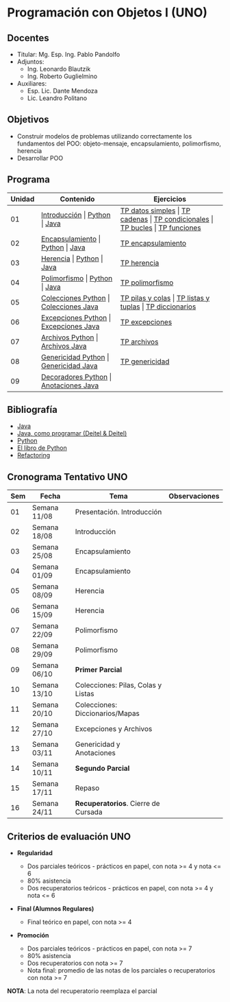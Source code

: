 # Programación con Objetos I (UNO)

## Docentes

* Titular: Mg. Esp. Ing. Pablo Pandolfo
* Adjuntos:
  * Ing. Leonardo Blautzik
  * Ing. Roberto Guglielmino
* Auxiliares:
  * Esp. Lic. Dante Mendoza
  * Lic. Leandro Politano

## Objetivos

* Construir modelos de problemas utilizando correctamente los fundamentos del POO: objeto-mensaje, encapsulamiento, polimorfismo, herencia
* Desarrollar POO

## Programa

| Unidad | Contenido | Ejercicios |
| -- | -- | -- |
| 01 | [Introducción](doc/01-01-intro.ipynb) \| [Python](doc/01-02-intro-python.ipynb) \| [Java](doc/01-03-intro-java.ipynb)                                   | [TP datos simples](tps/01-01-tipo-datos-simples.ipynb) \| [TP cadenas](tps/01-02-cadenas.ipynb) \| [TP condicionales](tps/01-03-condicionales.ipynb) \| [TP bucles](tps/01-04-bucles.ipynb) \| [TP funciones](tps/01-05-funciones.ipynb) |
| 02 | [Encapsulamiento](doc/02-01-encapsulamiento.ipynb) \| [Python](doc/02-02-encapsulamiento-python.ipynb) \| [Java](doc/02-03-encapsulamiento-java.ipynb)  | [TP encapsulamiento](tps/02-encapsulamiento.ipynb) |
| 03 | [Herencia](doc/03-01-herencia.ipynb) \| [Python](doc/03-02-herencia-python.ipynb) \| [Java](doc/03-03-herencia-java.ipynb)                              | [TP herencia](tps/03-herencia.ipynb) |
| 04 | [Polimorfismo](doc/04-01-polimorfismo.ipynb) \| [Python](doc/04-02-polimorfismo-python.ipynb) \| [Java](doc/04-03-polimorfismo-java.ipynb)              | [TP polimorfismo](tps/04-polimorfismo.ipynb) |
| 05 | [Colecciones Python](doc/05-01-colecciones-python.ipynb) \| [Colecciones Java](doc/05-02-colecciones-java.ipynb)                                     | [TP pilas y colas](tps/05-01-pilas-colas.ipynb) \| [TP listas y tuplas](tps/05-02-listas-tuplas.ipynb) \| [TP diccionarios](tps/05-03-diccionarios.ipynb)         |
| 06 | [Excepciones Python](doc/06-01-excepciones-python.ipynb) \| [Excepciones Java](doc/06-02-excepciones-java.ipynb)                                     | [TP excepciones](tps/06-excepciones.ipynb) |
| 07 | [Archivos Python](doc/07-01-archivos-python.ipynb) \| [Archivos Java](doc/07-02-archivos-java.ipynb)                                                 | [TP archivos](tps/07-archivos.ipynb) |
| 08 | [Genericidad Python](doc/08-01-genericidad-python.ipynb) \| [Genericidad Java](doc/08-02-genericidad-java.ipynb)                                     | [TP genericidad](tps/08-genericidad.ipynb) |
| 09 | [Decoradores Python](doc/09-01-decoradores-python.ipynb) \| [Anotaciones Java](doc/09-02-anotaciones-java.ipynb)                                     | |

## Bibliografía

* [Java](https://www.java.com/es/)
* [Java, como programar (Deitel & Deitel)](biblio/)
* [Python](https://www.python.org/)
* [El libro de Python](https://ellibrodepython.com/)
* [Refactoring](https://refactoring.guru/es)

## Cronograma Tentativo UNO

| **Sem** | **Fecha** | **Tema** | **Observaciones** |
| -- | --           | --                                    | -- |
| 01 | Semana 11/08 | Presentación. Introducción            | |
| 02 | Semana 18/08 | Introducción                          | |
| 03 | Semana 25/08 | Encapsulamiento                       | |
| 04 | Semana 01/09 | Encapsulamiento                       | |
| 05 | Semana 08/09 | Herencia                              | |
| 06 | Semana 15/09 | Herencia                              | |
| 07 | Semana 22/09 | Polimorfismo                          | |
| 08 | Semana 29/09 | Polimorfismo                          | |
| 09 | Semana 06/10 | **Primer Parcial**                    | |
| 10 | Semana 13/10 | Colecciones: Pilas, Colas y Listas    | |
| 11 | Semana 20/10 | Colecciones: Diccionarios/Mapas       | |
| 12 | Semana 27/10 | Excepciones y Archivos                | |
| 13 | Semana 03/11 | Genericidad y Anotaciones             | |
| 14 | Semana 10/11 | **Segundo Parcial**                   | |
| 15 | Semana 17/11 | Repaso                                | |
| 16 | Semana 24/11 | **Recuperatorios**. Cierre de Cursada | |

## Criterios de evaluación UNO

* **Regularidad**
  * Dos parciales teóricos - prácticos en papel, con nota >= 4 y nota <= 6
  * 80% asistencia
  * Dos recuperatorios teóricos - prácticos en papel, con nota >= 4 y nota <= 6

* **Final (Alumnos Regulares)**
  * Final teórico en papel, con nota >= 4

* **Promoción**
  * Dos parciales teóricos - prácticos en papel, con nota >= 7
  * 80% asistencia
  * Dos recuperatorios con nota >= 7
  * Nota final: promedio de las notas de los parciales o recuperatorios con nota >= 7

**NOTA**: La nota del recuperatorio reemplaza el parcial
